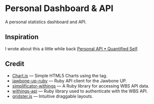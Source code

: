 # Personal Dashboard & API

A personal statistics dashboard and API.

## Inspiration

I wrote about this a little while back [Personal API • Quantified Self](http://blog.chocol.it/2013/06/08/personal-api/).

## Credit

- [Chart.js](https://github.com/nnnick/Chart.js) — Simple HTML5 Charts using the <canvas> tag.
- [jawbone-up-ruby](https://github.com/aaronpk/jawbone-up-ruby) — Ruby API client for the Jawbone UP.
- [simplificator-withings](https://github.com/simplificator/simplificator-withings) — A Ruby library for accessing WBS API data.
- [withings-api](https://github.com/webmonarch/withings-api) — Ruby library used to authenticate with the WBS API.
- [gridster.js](https://github.com/ducksboard/gridster.js) — Intuitive draggable layouts.
